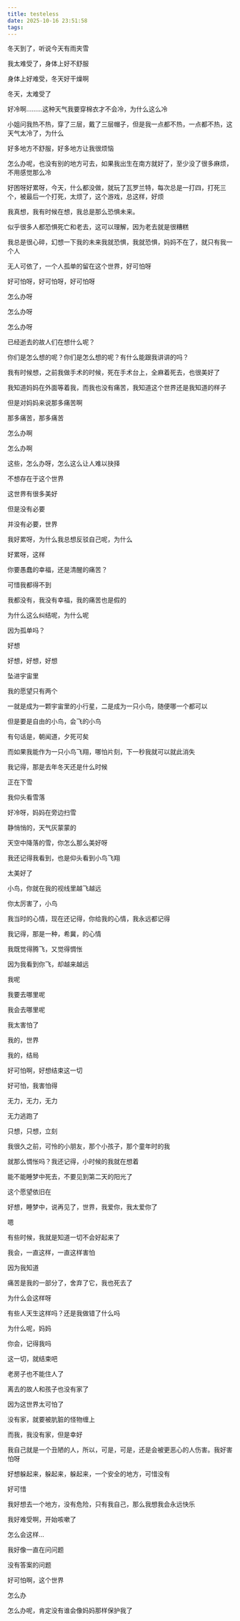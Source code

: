 ```yaml
---
title: testeless
date: 2025-10-16 23:51:58
tags:
---
```


冬天到了，听说今天有雨夹雪

我太难受了，身体上好不舒服

身体上好难受，冬天好干燥啊

冬天，太难受了

好冷啊………这种天气我要穿棉衣才不会冷，为什么这么冷

小姐问我热不热，穿了三层，戴了三层帽子，但是我一点都不热，一点都不热，这天气太冷了，为什么

好多地方不舒服，好多地方让我很烦恼

怎么办呢，也没有别的地方可去，如果我出生在南方就好了，至少没了很多麻烦，不用感觉那么冷

好困呀好累呀，今天，什么都没做，就玩了瓦罗兰特，每次总是一打四，打死三个，被最后一个打死，太烦了，这个游戏，总这样，好烦

我真想，我有时候在想，我总是那么恐惧未来。

似乎很多人都恐惧死亡和老去，这可以理解，因为老去就是很糟糕

我总是很心碎，幻想一下我的未来我就恐惧，我就恐惧，妈妈不在了，就只有我一个人

无人可依了，一个人孤单的留在这个世界，好可怕呀

好可怕呀，好可怕呀，好可怕呀

怎么办呀

怎么办呀

怎么办呀

已经逝去的故人们在想什么呢？

你们是怎么想的呢？你们是怎么想的呢？有什么能跟我讲讲的吗？

我有时候想，之前我做手术的时候，死在手术台上，全麻着死去，也很美好了

我知道妈妈在外面等着我，而我也没有痛苦，我知道这个世界还是我知道的样子

但是对妈妈来说那多痛苦啊

那多痛苦，那多痛苦

怎么办啊

怎么办啊

这些，怎么办呀，怎么这么让人难以抉择

不想存在于这个世界

这世界有很多美好

但是没有必要

并没有必要，世界

我好累呀，为什么我总想反驳自己呢，为什么

好累呀，这样

你要愚蠢的幸福，还是清醒的痛苦？

可惜我都得不到

我都没有，我没有幸福，我的痛苦也是假的

为什么这么纠结呢，为什么呢

因为孤单吗？

好想

好想，好想，好想

坠进宇宙里

我的愿望只有两个

一就是成为一颗宇宙里的小行星，二是成为一只小鸟，随便哪一个都可以

但是要是自由的小鸟，会飞的小鸟

有句话是，朝闻道，夕死可矣

而如果我能作为一只小鸟飞翔，哪怕片刻，下一秒我就可以就此消失

我记得，那是去年冬天还是什么时候

正在下雪

我仰头看雪落

好冷呀，妈妈在旁边扫雪

静悄悄的，天气灰蒙蒙的

天空中降落的雪，你怎么那么美好呀

我还记得我看到，也是仰头看到小鸟飞翔

太美好了

小鸟，你就在我的视线里越飞越远

你太厉害了，小鸟

我当时的心情，现在还记得，你给我的心情，我永远都记得

我记得，那是一种，希冀，的心情

我既觉得腾飞，又觉得惆怅

因为我看到你飞，却越来越远

我呢

我要去哪里呢

我会去哪里呢

我太害怕了

我的，世界

我的，结局

好可怕啊，好想结束这一切

好可怕，我害怕得

无力，无力，无力

无力逃跑了

只想，只想，立刻

我很久之前，可怜的小朋友，那个小孩子，那个童年时的我

就那么惆怅吗？我还记得，小时候的我就在想着

能不能睡梦中死去，不要见到第二天的阳光了

这个愿望依旧在

好想，睡梦中，说再见了，世界，我爱你，我太爱你了

嗯

有些时候，我就是知道一切不会好起来了

我会，一直这样，一直这样害怕

因为我知道

痛苦是我的一部分了，舍弃了它，我也死去了

为什么会这样呀

有些人天生这样吗？还是我做错了什么吗

为什么呢，妈妈

你会，记得我吗

这一切，就结束吧

老房子也不能住人了

离去的故人和孩子也没有家了

因为这世界太可怕了

没有家，就要被肮脏的怪物缠上

而我，我没有家，但是幸好

我自己就是一个丑陋的人，所以，可是，可是，还是会被更恶心的人伤害。我好害怕呀

好想躲起来，躲起来，躲起来，一个安全的地方，可惜没有

好可惜

我好想去一个地方，没有危险，只有我自己，那么我想我会永远快乐

我好难受啊，开始咳嗽了

怎么会这样…

我好像一直在问问题

没有答案的问题

好可怕啊，这个世界

怎么办

怎么办呢，肯定没有谁会像妈妈那样保护我了









